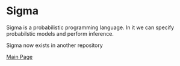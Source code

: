 # Sigma

Sigma is a probabilistic programming language.
In it we can specify probabilstic models and perform inference.

Sigma now exists in another repository

[Main Page](https://github.com/zenna/Sigma.jl)